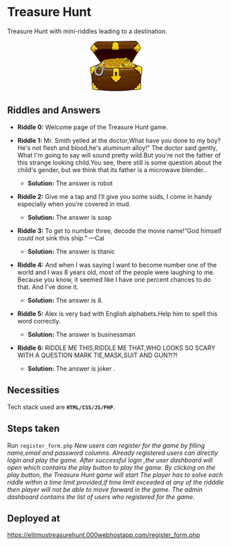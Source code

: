# Treasure Hunt


Treasure Hunt with mini-riddles leading to a destination.

<p align="center">

<img src="assets/img/gold.png" width="120px" alt="Treasure Hunt Logo"/>
</a>
</p>


## Riddles and Answers
* **Riddle 0:** Welcome page of the Treasure Hunt game.
* **Riddle 1:** Mr. Smith yelled at the doctor,What have you done to my boy? He's not flesh and blood,he's aluminum alloy!" The doctor said gently,
                What I'm going to say will sound pretty wild.But you're not the father of this strange looking child.You see, there still is some question about                   the child's gender, but we think that its father is a microwave blender..                
                  
  * **Solution:** The answer is robot
* **Riddle 2:** Give me a tap and I’ll give you some suds, I come in handy especially when you’re covered in mud.
  * **Solution:** The answer is soap
* **Riddle 3:** To get to number three, decode the movie name!“God himself could not sink this ship.” —Cal
  * **Solution:** The answer is titanic
* **Riddle 4:** And when I was saying I want to become number one of the world and I was 8 years old, most of the people were laughing to me. Because you know, it seemed like I have one percent chances to do that. And I've done it. 
            
  * **Solution:** The answer is 8.
* **Riddle 5:** Alex is very bad with English alphabets.Help him to spell this word correctly.
  * **Solution:** The answer is businessman
* **Riddle 6:** RIDDLE ME THIS,RIDDLE ME THAT,WHO LOOKS SO SCARY WITH A QUESTION MARK TIE,MASK,SUIT AND GUN?!?! 
   * **Solution:** The answer is joker .

## Necessities


Tech stack used are **`HTML/CSS/JS/PHP`**. 

## Steps taken

Run `register_form.php`
*New users can register for the game by filling name,email and password columns.*
*Already registered users can directly login and play the game.*
*After successful login ,the user dashboard will open which contains the play button to play the game.*
*By clicking on the play button, the Treasure Hunt game will start*
*The player has to solve each riddle within a time limit provided,if time limit exceeded at any of the ridddle then player will not be able to move forward in the game.*
*The admin dashboard contains the list of users who registered for the game.*


## Deployed at
https://elitmustreasurehunt.000webhostapp.com/register_form.php



